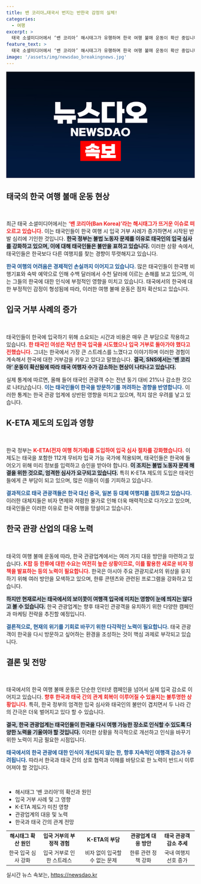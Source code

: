 ```yaml
---
title: 밴 코리아…태국서 번지는 반한국 감정의 실체!
categories:
  - 여행
excerpt: >
  태국 소셜미디어에서 ‘밴 코리아’ 해시태그가 유행하며 한국 여행 불매 운동이 확산 중입니다. 한국의 입국 심사 강화로 태국 관광객이 급감하고, 대체 여행지로 중국과 일본이 떠오르고 있습니다.
feature_text: >
  태국 소셜미디어에서 ‘밴 코리아’ 해시태그가 유행하며 한국 여행 불매 운동이 확산 중입니다. 한국의 입국 심사 강화로 태국 관광객이 급감하고, 대체 여행지로 중국과 일본이 떠오르고 있습니다.
image: '/assets/img/newsdao_breakingnews.jpg'
---
```


<p><img src="/assets/img/newsdao_breakingnews.jpg" alt="koreaapp 속보" /></p>

<h2 data-ke-size="size26">태국의 한국 여행 불매 운동 현상</h2>

<p data-ke-size="size16">&nbsp;</p>

<p>최근 태국 소셜미디어에서는 <b><span style="color: #ee2323;">‘밴 코리아(Ban Korea)’라는 해시태그가 뜨거운 이슈로 떠오르고 있습니다.</span></b> 이는 태국인들이 한국 여행 시 입국 거부 사례가 증가하면서 시작된 반발 심리에 기인한 것입니다. <b><span style="background-color: #21538527;">한국 정부는 불법 노동자 문제를 이유로 태국인의 입국 심사를 강화하고 있으며, 이에 대해 태국인들은 불만을 표하고 있습니다.</span></b> 이러한 상황 속에서, 태국인들은 한국보다 다른 여행지를 찾는 경향이 뚜렷해지고 있습니다.</p>

<p><b><span style="color: #1a5490;">한국 여행의 어려움은 경제적인 손실까지 이어지고 있습니다.</span></b> 많은 태국인들이 한국행 비행기표와 숙박 예약으로 인해 수백 달러에서 수천 달러에 이르는 손해를 보고 있으며, 이는 그들의 한국에 대한 인식에 부정적인 영향을 미치고 있습니다. 태국에서의 한국에 대한 부정적인 감정이 형성됨에 따라, 이러한 여행 불매 운동은 점차 확산되고 있습니다.</p>

<h2 data-ke-size="size26">입국 거부 사례의 증가</h2>

<p data-ke-size="size16">&nbsp;</p>

<p>태국인들이 한국에 입국하기 위해 소요되는 시간과 비용은 매우 큰 부담으로 작용하고 있습니다. <b><span style="color: #ee2323;">한 태국인 여성은 작년 한국 입국을 시도했으나 입국 거부로 돌아가야 했다고 전했습니다.</span></b> 그녀는 한국에서 가장 큰 스트레스를 느꼈다고 이야기하며 이러한 경험이 계속해서 한국에 대한 거부감을 키우고 있다고 말했습니다. <b><span style="background-color: #21538527;">결국, SNS에서는 ‘밴 코리아’ 운동이 확산됨에 따라 태국 여행자 수가 감소하는 현상이 나타나고 있습니다.</span></b></p>

<p>실제 통계에 따르면, 올해 들어 태국인 관광객 수는 전년 동기 대비 21%나 감소한 것으로 나타났습니다. <b><span style="color: #1a5490;">이는 태국인들이 한국을 방문하기를 꺼려하는 경향을 반영합니다.</span></b> 이러한 통계는 한국 관광 업계에 상반된 영향을 미치고 있으며, 적지 않은 우려를 낳고 있습니다.</p>

<h2 data-ke-size="size26">K-ETA 제도의 도입과 영향</h2>

<p data-ke-size="size16">&nbsp;</p>

<p>한국 정부는 <b><span style="color: #ee2323;">K-ETA(전자 여행 허가제)를 도입하여 입국 심사 절차를 강화했습니다.</span></b> 이 제도는 태국을 포함한 112개 무비자 입국 가능 국가에 적용되며, 태국인들은 한국에 들어오기 위해 미리 정보를 입력하고 승인을 받아야 합니다. <b><span style="background-color: #21538527;">이 조치는 불법 노동자 문제 해결을 위한 것으로, 엄격한 심사가 요구되고 있습니다.</span></b> 특히 K-ETA 제도의 도입은 태국인들에게 큰 부담이 되고 있으며, 많은 이들이 이를 기피하고 있습니다. </p>

<p><b><span style="color: #1a5490;">결과적으로 태국 관광객들은 한국 대신 중국, 일본 등 대체 여행지를 검토하고 있습니다.</span></b> 이러한 대체지들은 비자 면제와 저렴한 물가로 인해 더욱 매력적으로 다가오고 있으며, 태국인들은 이러한 이유로 한국 여행을 망설이고 있습니다.</p>

<h2 data-ke-size="size26">한국 관광 산업의 대응 노력</h2>

<p data-ke-size="size16">&nbsp;</p>

<p>태국의 여행 불매 운동에 따라, 한국 관광업계에서는 여러 가지 대응 방안을 마련하고 있습니다. <b><span style="color: #ee2323;">K팝 등 한류에 대한 수요는 여전히 높은 상황이므로, 이를 활용한 새로운 비자 정책을 발표하는 등의 노력이 필요합니다.</span></b> 한국은 아시아 주요 관광지로서의 위상을 유지하기 위해 여러 방안을 모색하고 있으며, 한류 콘텐츠와 관련된 프로그램을 강화하고 있습니다.</p>

<p><b><span style="background-color: #21538527;">하지만 현재로서는 태국에서의 보이콧이 여행객 입국에 미치는 영향이 눈에 띄지는 않다고 볼 수 있습니다.</span></b> 한국 관광업계는 향후 태국인 관광객을 유치하기 위한 다양한 캠페인과 마케팅 전략을 추진할 예정입니다. </p>

<p><b><span style="color: #1a5490;">결론적으로, 현재의 위기를 기회로 바꾸기 위한 다각적인 노력이 필요합니다.</span></b> 태국 관광객이 한국을 다시 방문하고 싶어하는 환경을 조성하는 것이 핵심 과제로 부각되고 있습니다.</p>

<h2 data-ke-size="size26">결론 및 전망</h2>

<p data-ke-size="size16">&nbsp;</p>

<p>태국에서의 한국 여행 불매 운동은 단순한 인터넷 캠페인을 넘어서 실제 입국 감소로 이어지고 있습니다. <b><span style="color: #ee2323;">향후 한국과 태국 간의 관계 회복이 이루어질 수 있을지는 불투명한 상황입니다.</span></b> 특히, 한국 정부의 엄격한 입국 심사와 태국인의 불만이 겹치면서 두 나라 간의 간극은 더욱 벌어지고 있다 할 수 있습니다. </p>

<p><b><span style="background-color: #21538527;">결국, 한국 관광업계는 태국인들이 한국을 다시 여행 가능한 장소로 인식할 수 있도록 다양한 노력을 기울여야 할 것입니다.</span></b> 이러한 상황을 적극적으로 개선하고 인식을 바꾸기 위한 노력이 지금 필요한 시점입니다.</p>

<p><b><span style="color: #1a5490;">태국에서의 한국 관광에 대한 인식이 개선되지 않는 한, 향후 지속적인 여행객 감소가 우려됩니다.</span></b> 따라서 한국과 태국 간의 상호 협력과 이해를 바탕으로 한 노력이 반드시 이루어져야 할 것입니다. </p>

<p data-ke-size="size16">&nbsp;</p>

<ul>
<li>해시태그 ‘밴 코리아’의 확산과 원인</li>
<li>입국 거부 사례 및 그 영향</li>
<li>K-ETA 제도가 미친 영향</li>
<li>관광업계의 대응 및 노력</li>
<li>한국과 태국 간의 관계 전망</li>
</ul>

<table>
<tr>
<td style="text-align: center; height: 17px;"><b>해시태그 확산 원인</b></td>
<td style="text-align: center; height: 17px;"><b>입국 거부의 부정적 경험</b></td>
<td style="text-align: center; height: 17px;"><b>K-ETA의 부담</b></td>
<td style="text-align: center; height: 17px;"><b>관광업계 대응 방안</b></td>
<td style="text-align: center; height: 17px;"><b>태국 관광객 감소 추세</b></td>
</tr>
<tr>
<td style="text-align: center; height: 17px;">한국 입국 심사 강화</td>
<td style="text-align: center; height: 17px;">입국 거부로 인한 스트레스</td>
<td style="text-align: center; height: 17px;">비자 없이 입국할 수 없는 문제</td>
<td style="text-align: center; height: 17px;">한류 관련 정책 강화</td>
<td style="text-align: center; height: 17px;">국내 여행지 선호 증가</td>
</tr>
</table>
실시간 뉴스 속보는, <a href="https://newsdao.kr" rel="dofollow">https://newsdao.kr</a>


